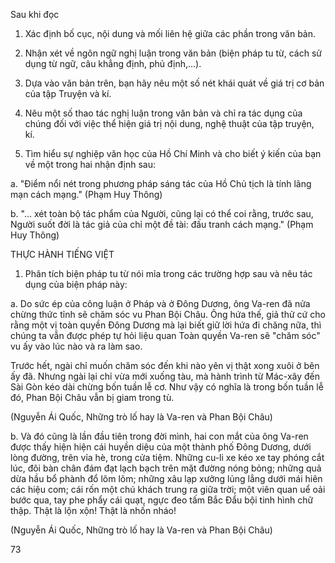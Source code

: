 Sau khi đọc

1. Xác định bố cục, nội dung và mối liên hệ giữa các phần trong văn bản.

2. Nhận xét về ngôn ngữ nghị luận trong văn bản (biện pháp tu từ, cách sử dụng từ ngữ, câu khẳng định, phủ định,...).

3. Dựa vào văn bản trên, bạn hãy nêu một số nét khái quát về giá trị cơ bản của tập Truyện và kí.

4. Nêu một số thao tác nghị luận trong văn bản và chỉ ra tác dụng của chúng đối với việc thể hiện giá trị nội dung, nghệ thuật của tập truyện, kí.

5. Tìm hiểu sự nghiệp văn học của Hồ Chí Minh và cho biết ý kiến của bạn về một trong hai nhận định sau:

a. "Điểm nổi nét trong phương pháp sáng tác của Hồ Chủ tịch là tính lãng mạn cách mạng." (Phạm Huy Thông)

b. "... xét toàn bộ tác phẩm của Người, cũng lại có thể coi rằng, trước sau, Người suốt đời là tác giả của chỉ một đề tài: đấu tranh cách mạng." (Phạm Huy Thông)

THỰC HÀNH TIẾNG VIỆT

1. Phân tích biện pháp tu từ nói mỉa trong các trường hợp sau và nêu tác dụng của biện pháp này:

a. Do sức ép của công luận ở Pháp và ở Đông Dương, ông Va-ren đã nửa chừng thức tỉnh sẽ chăm sóc vu Phan Bội Châu. Ông hứa thế, giả thử cứ cho rằng một vị toàn quyền Đông Dương mà lại biết giữ lời hứa đi chăng nữa, thì chúng ta vẫn được phép tự hỏi liệu quan Toàn quyền Va-ren sẽ "chăm sóc" vu ấy vào lúc nào và ra làm sao.

Trước hết, ngài chỉ muốn chăm sóc đến khi nào yên vị thật xong xuôi ở bên ấy đã. Nhưng ngài lại chỉ vừa mới xuống tàu, mà hành trình từ Mác-xây đến Sài Gòn kéo dài chừng bốn tuần lễ cơ. Như vậy có nghĩa là trong bốn tuần lễ đó, Phan Bội Châu vẫn bị giam trong tù.

(Nguyễn Ái Quốc, Những trò lố hay là Va-ren và Phan Bội Châu)

b. Và đó cũng là lần đầu tiên trong đời mình, hai con mắt của ông Va-ren được thấy hiện hiện cái huyền diệu của một thành phố Đông Dương, dưới lòng đường, trên vỉa hè, trong cửa tiệm. Những cu-li xe kéo xe tay phóng cắt lúc, đôi bàn chân đám đạt lạch bạch trên mặt đường nóng bỏng; những quả dừa hầu bổ phành đổ lõm lõm; những xâu lạp xưởng lủng lẳng dưới mái hiên các hiệu com; cái rốn một chú khách trung ra giữa trời; một viên quan uể oải bước qua, tay phe phẩy cái quạt, ngực đeo tấm Bắc Đẩu bội tinh hình chữ thập. Thật là lộn xộn! Thật là nhốn nháo!

(Nguyễn Ái Quốc, Những trò lố hay là Va-ren và Phan Bội Châu)

73
